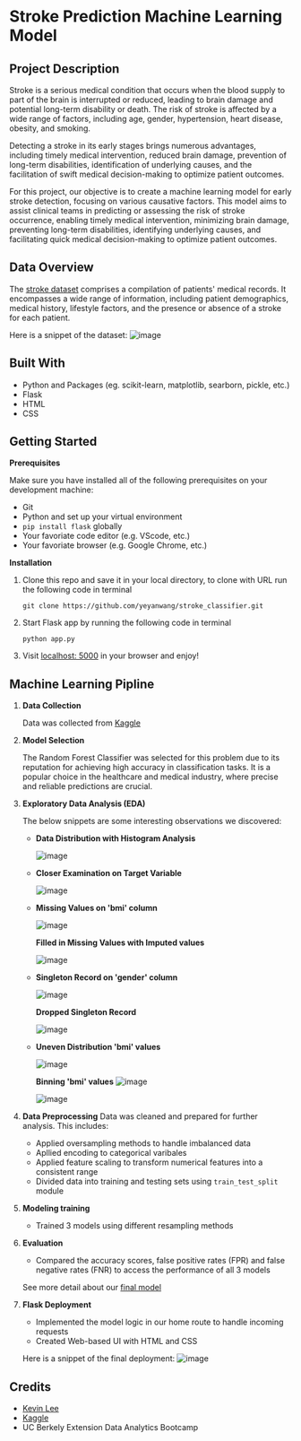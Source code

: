# Stroke Prediction Machine Learning Model

## Project Description

Stroke is a serious medical condition that occurs when the blood supply to part of the brain is interrupted or reduced, leading to brain damage and potential long-term disability or death. The risk of stroke is affected by a wide range of factors, including age, gender, hypertension, heart disease, obesity, and smoking. 

Detecting a stroke in its early stages brings numerous advantages, including timely medical intervention, reduced brain damage, prevention of long-term disabilities, identification of underlying causes, and the facilitation of swift medical decision-making to optimize patient outcomes.

For this project, our objective is to create a machine learning model for early stroke detection, focusing on various causative factors. This model aims to assist clinical teams in predicting or assessing the risk of stroke occurrence, enabling timely medical intervention, minimizing brain damage, preventing long-term disabilities, identifying underlying causes, and facilitating quick medical decision-making to optimize patient outcomes.

##  Data Overview

The [stroke dataset](https://www.kaggle.com/datasets/fedesoriano/stroke-prediction-dataset?select=healthcare-dataset-stroke-data.csv) comprises a compilation of patients' medical records. It encompasses a wide range of information, including patient demographics, medical history, lifestyle factors, and the presence or absence of a stroke for each patient.

Here is a snippet of the dataset: 
![image](https://github.com/yeyanwang/stroke_classifier/assets/120543690/7502f72d-72be-43a2-8c5c-eb2c1668f1df)

## Built With 
- Python and Packages (eg. scikit-learn, matplotlib, searborn, pickle, etc.)
- Flask
- HTML
- CSS

## Getting Started 
**Prerequisites**

Make sure you have installed all of the following prerequisites on your development machine:
- Git
- Python and set up your virtual environment
- `pip install flask` globally
- Your favoriate code editor (e.g. VScode, etc.)
- Your favoriate browser (e.g. Google Chrome, etc.)

**Installation**

1. Clone this repo and save it in your local directory, to clone with URL run the following code in terminal
  
     `git clone https://github.com/yeyanwang/stroke_classifier.git`
  
2. Start Flask app by running the following code in terminal

     `python app.py`
  
3. Visit [localhost: 5000](http://localhost:5000/) in your browser and enjoy!

## Machine Learning Pipline
1. **Data Collection** 
   
   Data was collected from [Kaggle](https://www.kaggle.com/datasets/fedesoriano/stroke-prediction-dataset)
   
2. **Model Selection** 

   The Random Forest Classifier was selected for this problem due to its reputation for achieving high accuracy in classification tasks. It is a popular choice in the healthcare and medical industry, where precise and reliable predictions are crucial.
   
3. **Exploratory Data Analysis (EDA)** 

   The below snippets are some interesting observations we discovered: 
   - **Data Distribution with Histogram Analysis**
   
     ![image](https://github.com/yeyanwang/stroke_classifier/assets/120543690/efacd65c-d4c2-4060-a508-e7ef2be771f8)
     
   - **Closer Examination on Target Variable** 
   
     ![image](https://github.com/yeyanwang/stroke_classifier/assets/120543690/7ed0adda-b624-4699-8546-021602894d69)
     
   - **Missing Values on 'bmi' column**
   
     ![image](https://github.com/yeyanwang/stroke_classifier/assets/120543690/6e6ad77a-8086-4b70-8910-a92c0a0cfef7)
     
     **Filled in Missing Values with Imputed values**
     
     ![image](https://github.com/yeyanwang/stroke_classifier/assets/120543690/65da8d6e-f563-4fcb-a8f9-7763ea5aa9fc)
     
   - **Singleton Record on 'gender' column**
   
     ![image](https://github.com/yeyanwang/stroke_classifier/assets/120543690/8ed61800-b292-4080-b882-2d37240c243f)
     
     **Dropped Singleton Record**
     
     ![image](https://github.com/yeyanwang/stroke_classifier/assets/120543690/51b3de32-cf32-4cb5-8519-cd5c8c2c82fc)
     
   - **Uneven Distribution 'bmi' values**
    
     ![image](https://github.com/yeyanwang/stroke_classifier/assets/120543690/dda914f3-391f-4bcf-92c8-1c239ee1e157)
     
     **Binning 'bmi' values**
     ![image](https://github.com/yeyanwang/stroke_classifier/assets/120543690/742d74c4-c14c-4a72-a78b-a154d0092eeb)
     
     ![image](https://github.com/yeyanwang/stroke_classifier/assets/120543690/cca8c744-b3fc-4fe6-98ae-20da5b87f464)
     
4. **Data Preprocessing** 
   Data was cleaned and prepared for further analysis. This includes: 
   - Applied oversampling methods to handle imbalanced data
   - Apllied encoding to categorical varibales
   - Applied feature scaling to transform numerical features into a consistent range
   - Divided data into training and testing sets using `train_test_split` module
5. **Modeling training**
   - Trained 3 models using different resampling methods
6. **Evaluation**
   - Compared the accuracy scores, false positive rates (FPR) and false negative rates (FNR) to access the performance of all 3 models 
   
   See more detail about our [final model](https://github.com/yeyanwang/stroke_classifier/blob/main/stroke_classifier_final%20.ipynb)
7. **Flask Deployment**
   - Implemented the model logic in our home route to handle incoming requests
   - Created Web-based UI with HTML and CSS
   
   Here is a snippet of the final deployment:
   ![image](https://github.com/yeyanwang/stroke_classifier/assets/120543690/ab0b388e-f0be-464d-bd94-311f4d5ce29a)

## Credits 
- [Kevin Lee](https://github.com/kevinclee26)
- [Kaggle](https://www.kaggle.com/datasets/fedesoriano/stroke-prediction-dataset?select=healthcare-dataset-stroke-data.csv)
- UC Berkely Extension Data Analytics Bootcamp
